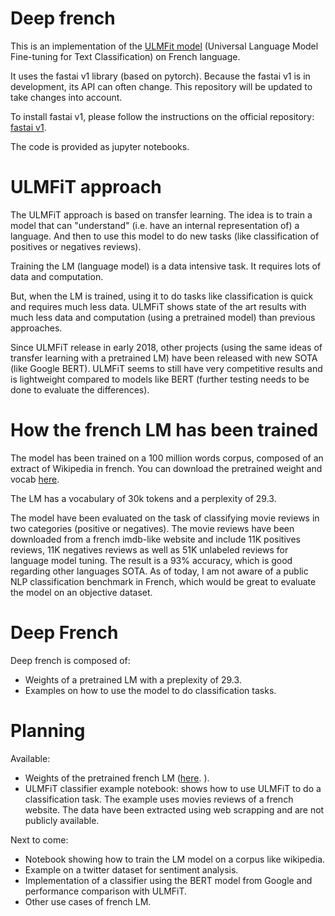 # Deep french

This is an implementation of the [ULMFit model](https://arxiv.org/abs/1801.06146) (Universal Language Model Fine-tuning for Text Classification) on French language.

It uses the fastai v1 library (based on pytorch). Because the fastai v1 is in development, its API can often change. This repository will be updated to take changes into account.

To install fastai v1, please follow the instructions on the official repository: [fastai v1](https://github.com/fastai/fastai).

The code is provided as jupyter notebooks.

# ULMFiT approach

The ULMFiT approach is based on transfer learning. 
The idea is to train a model that can "understand" (i.e. have an internal representation of) a language. And then to use this model to do new tasks (like classification of positives or negatives reviews).

Training the LM (language model) is a data intensive task. It requires lots of data and computation. 

But, when the LM is trained, using it to do tasks like classification is quick and requires much less data.
ULMFiT shows state of the art results with much less data and computation (using a pretrained model) than previous approaches. 

Since ULMFiT release in early 2018, other projects (using the same ideas of transfer learning with a pretrained LM) have been released with new SOTA (like Google BERT). 
ULMFiT seems to still have very competitive results and is lightweight compared to models like BERT (further testing needs to be done to evaluate the differences). 



# How the french LM has been trained

The model has been trained on a 100 million words corpus, composed of an extract of Wikipedia in french. 
You can download the pretrained weight and vocab [here](https://drive.google.com/open?id=1_0D3zv5H7iMW1qk7wHNN1yQrHi6arv8g). 

The LM has a vocabulary of 30k tokens and a perplexity of 29.3.

The model have been evaluated on the task of classifying movie reviews in two categories (positive or negatives). The movie reviews have been downloaded from a french imdb-like website and include 11K positives reviews, 11K negatives reviews as well as 51K unlabeled reviews for language model tuning.
The result is a 93% accuracy, which is good regarding other languages SOTA. 
As of today, I am not aware of a public NLP classification benchmark in French, which would be great to evaluate the model on an objective dataset.


# Deep French

Deep french is composed of:

- Weights of a pretrained LM with a preplexity of 29.3.
- Examples on how to use the model to do classification tasks.

# Planning

Available:

- Weights of the pretrained french LM ([here](https://drive.google.com/open?id=1_0D3zv5H7iMW1qk7wHNN1yQrHi6arv8g). ).
- ULMFiT classifier example notebook: shows how to use ULMFiT to do a classification task. The example uses movies reviews of a french website. The data have been extracted using web scrapping and are not publicly available. 

Next to come:

- Notebook showing how to train the LM model on a corpus like wikipedia.
- Example on a twitter dataset for sentiment analysis.
- Implementation of a classifier using the BERT model from Google and performance comparison with ULMFiT.
- Other use cases of french LM.

